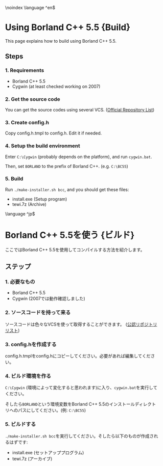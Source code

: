 \noindex
\language ^en$

# Using Borland C++ 5.5 {Build}

This page explains how to build using Borland C++ 5.5.

## Steps

### 1. Requirements
 - Borland C++ 5.5
 - Cygwin (at least checked working on 2007)

### 2. Get the source code

You can get the source codes using several VCS. ([Official Repository List](repos.html))

### 3. Create config.h

Copy config.h.tmpl to config.h. Edit it if needed.

### 4. Setup the build environment

Enter `C:\Cygwin` (probably depends on the platform), and run `cygwin.bat`.

Then, set `BORLAND` to the prefix of Borland C++. (e.g. `C:\BC55`)

### 5. Build

Run `./make-installer.sh bcc`, and you should get these files:
 - install.exe (Setup program)
 - tewi.7z (Archive)

\language ^jp$

# Borland C++ 5.5を使う {ビルド}

ここではBorland C++ 5.5を使用してコンパイルする方法を紹介します。

## ステップ

### 1. 必要なもの
 - Borland C++ 5.5
 - Cygwin (2007では動作確認しました)

### 2. ソースコードを持って来る

ソースコードは色々なVCSを使って取得することができます。 ([公認リポジトリリスト](repos.html))

### 3. config.hを作成する

config.h.tmplをconfig.hにコピーしてください。必要があれば編集してください。

### 4. ビルド環境を作る

`C:\Cygwin` (環境によって変化すると思われます)に入り、`cygwin.bat`を実行してください。

そしたら`BORLAND`という環境変数をBorland C++ 5.5のインストールディレクトリへのパスにしてください。(例: `C:\BC55`)

### 5. ビルドする

`./make-installer.sh bcc`を実行してください。そしたら以下のものが作成されるはずです:
 - install.exe (セットアッププログラム)
 - tewi.7z (アーカイブ)
